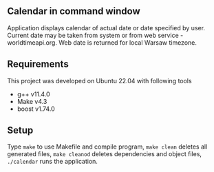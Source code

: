 ## Calendar in command window
Application displays calendar of actual date or date specified by user. Current date may be taken from system or from web service - worldtimeapi.org. Web date is returned for local Warsaw timezone.

## Requirements
This project was developed on Ubuntu 22.04 with following tools
* g++ v11.4.0
* Make v4.3
* boost v1.74.0

## Setup
Type `make` to use Makefile and compile program, `make clean` deletes all generated files, `make cleanod` deletes dependencies and object files, `./calendar` runs the application.
